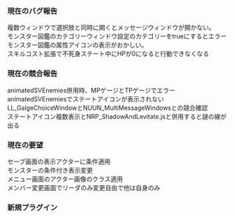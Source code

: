 ### 現在のバグ報告
複数ウィンドウで選択肢と同時に開くとメッセージウィンドウが開かない。  
モンスター図鑑のカテゴリーウィンドウ設定のカテゴリーをtrueにするとエラー  
モンスター図鑑の属性アイコンの表示がおかしい。  
スキルコスト拡張で不死身ステート中にHPが0になると行動できなくなる  

### 現在の競合報告
animatedSVEnemies併用時、MPゲージとTPゲージでエラー  
animatedSVEnemiesでステートアイコンが表示されない  
LL_GalgeChoiceWindowとNUUN_MultiMessageWindowsとの競合確認  
ステートアイコン複数表示とNRP_ShadowAndLevitate.jsと併用すると謎の線が出る  

### 現在の要望
セーブ画面の表示アクターに条件適用  
モンスターの条件付き表示変更  
メニュー画面のアクター画像のクラス適用  
メンバー変更画面でリーダのみ変更自由で他は自身のみ  

### 新規プラグイン

